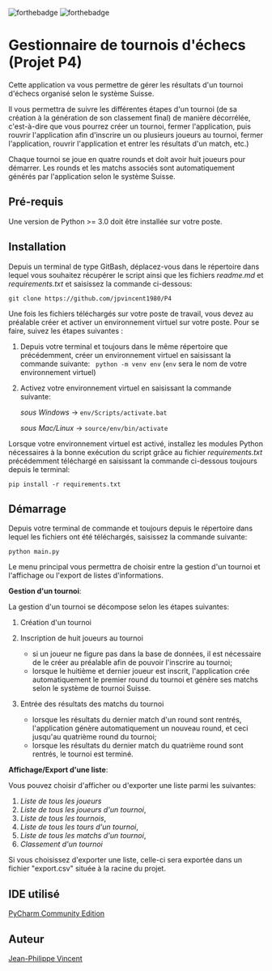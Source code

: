 ![forthebadge](https://forthebadge.com/images/badges/made-with-python.svg)
![forthebadge](https://forthebadge.com/images/badges/powered-by-coffee.svg)

# Gestionnaire de tournois d'échecs (Projet P4)

Cette application va vous permettre de gérer les résultats d'un tournoi d'échecs organisé selon le système Suisse. 

Il vous permettra de suivre les différentes étapes d'un tournoi (de sa création à la génération de son classement final) de manière décorrélée, c'est-à-dire que vous pourrez créer un tournoi, fermer l'application, puis rouvrir l'application afin d'inscrire un ou plusieurs joueurs au tournoi, fermer l'application, rouvrir l'application et entrer les résultats d'un match, etc.)

Chaque tournoi se joue en quatre rounds et doit avoir huit joueurs pour démarrer. Les rounds et les matchs associés sont automatiquement générés par l'application selon le système Suisse.

## Pré-requis

Une version de Python >= 3.0 doit être installée sur votre poste.

## Installation

Depuis un terminal de type GitBash, déplacez-vous dans le répertoire dans lequel vous souhaitez récupérer le script ainsi que les fichiers *readme.md* et *requirements.txt*  et saisissez la commande ci-dessous:

``git clone https://github.com/jpvincent1980/P4``

Une fois les fichiers téléchargés sur votre poste de travail, vous devez au préalable créer et activer un environnement virtuel sur votre poste.
Pour se faire, suivez les étapes suivantes :
1. Depuis votre terminal et toujours dans le même répertoire que précédemment, créer un environnement virtuel en saisissant la commande suivante:
  `` python -m venv env`` (``env`` sera le nom de votre environnement virtuel)
  

2. Activez votre environnement virtuel en saisissant la commande suivante:
   
   *sous Windows* -> ``env/Scripts/activate.bat``
   
   *sous Mac/Linux* -> ``source/env/bin/activate``
   

Lorsque votre environnement virtuel est activé, installez les modules Python nécessaires à la bonne exécution du script grâce au fichier *requirements.txt* précédemment téléchargé en saisissant la commande ci-dessous toujours depuis le terminal:

``pip install -r requirements.txt``

## Démarrage

Depuis votre terminal de commande et toujours depuis le répertoire dans lequel les fichiers ont été téléchargés, saisissez la commande suivante:

``python main.py``

Le menu principal vous permettra de choisir entre la gestion d'un tournoi et l'affichage ou l'export de listes d'informations.

**Gestion d'un tournoi**:

La gestion d'un tournoi se décompose selon les étapes suivantes:

1) Création d'un tournoi
2) Inscription de huit joueurs au tournoi
    - si un joueur ne figure pas dans la base de données, il est nécessaire de le créer au préalable afin de pouvoir l'inscrire au tournoi;
    - lorsque le huitième et dernier joueur est inscrit, l'application crée automatiquement le premier round du tournoi et génère ses matchs selon le système de tournoi Suisse.
    
3) Entrée des résultats des matchs du tournoi
    - lorsque les résultats du dernier match d'un round sont rentrés, l'application génère automatiquement un nouveau round, et ceci jusqu'au quatrième round du tournoi;
    - lorsque les résultats du dernier match du quatrième round sont rentrés, le tournoi est terminé.

**Affichage/Export d'une liste**:

Vous pouvez choisir d'afficher ou d'exporter une liste parmi les suivantes:
1) *Liste de tous les joueurs*
2) *Liste de tous les joueurs d'un tournoi*, 
3) *Liste de tous les tournois*,
4) *Liste de tous les tours d'un tournoi*,
5) *Liste de tous les matchs d'un tournoi*,
6) *Classement d'un tournoi*

Si vous choisissez d'exporter une liste, celle-ci sera exportée dans un fichier "export.csv" située à la racine du projet.

## IDE utilisé

[PyCharm Community Edition](https://www.jetbrains.com/fr-fr/pycharm/)

## Auteur

[Jean-Philippe Vincent](https://twitter.com/JeanPhilippeV15)